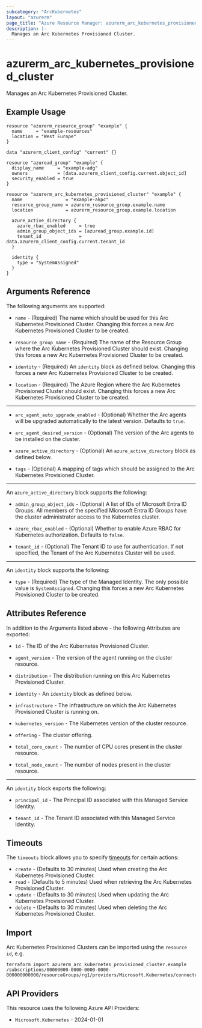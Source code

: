 ```yaml
---
subcategory: "ArcKubernetes"
layout: "azurerm"
page_title: "Azure Resource Manager: azurerm_arc_kubernetes_provisioned_cluster"
description: |-
  Manages an Arc Kubernetes Provisioned Cluster.
---
```


# azurerm_arc_kubernetes_provisioned_cluster

Manages an Arc Kubernetes Provisioned Cluster.

## Example Usage

```hcl
resource "azurerm_resource_group" "example" {
  name     = "example-resources"
  location = "West Europe"
}

data "azurerm_client_config" "current" {}

resource "azuread_group" "example" {
  display_name     = "example-adg"
  owners           = [data.azurerm_client_config.current.object_id]
  security_enabled = true
}

resource "azurerm_arc_kubernetes_provisioned_cluster" "example" {
  name                = "example-akpc"
  resource_group_name = azurerm_resource_group.example.name
  location            = azurerm_resource_group.example.location

  azure_active_directory {
    azure_rbac_enabled     = true
    admin_group_object_ids = [azuread_group.example.id]
    tenant_id              = data.azurerm_client_config.current.tenant_id
  }

  identity {
    type = "SystemAssigned"
  }
}
```

## Arguments Reference

The following arguments are supported:

* `name` - (Required) The name which should be used for this Arc Kubernetes Provisioned Cluster. Changing this forces a new Arc Kubernetes Provisioned Cluster to be created.

* `resource_group_name` - (Required) The name of the Resource Group where the Arc Kubernetes Provisioned Cluster should exist. Changing this forces a new Arc Kubernetes Provisioned Cluster to be created.

* `identity` - (Required) An `identity` block as defined below. Changing this forces a new Arc Kubernetes Provisioned Cluster to be created.

* `location` - (Required) The Azure Region where the Arc Kubernetes Provisioned Cluster should exist. Changing this forces a new Arc Kubernetes Provisioned Cluster to be created.

---

* `arc_agent_auto_upgrade_enabled` - (Optional) Whether the Arc agents will be upgraded automatically to the latest version. Defaults to `true`.

* `arc_agent_desired_version` - (Optional) The version of the Arc agents to be installed on the cluster.

* `azure_active_directory` - (Optional) An `azure_active_directory` block as defined below.

* `tags` - (Optional) A mapping of tags which should be assigned to the Arc Kubernetes Provisioned Cluster.

---

An `azure_active_directory` block supports the following:

* `admin_group_object_ids` - (Optional) A list of IDs of Microsoft Entra ID Groups. All members of the specified Microsoft Entra ID Groups have the cluster administrator access to the Kubernetes cluster.

* `azure_rbac_enabled` - (Optional) Whether to enable Azure RBAC for Kubernetes authorization. Defaults to `false`.

* `tenant_id` - (Optional) The Tenant ID to use for authentication. If not specified, the Tenant of the Arc Kubernetes Cluster will be used.

---

An `identity` block supports the following:

* `type` - (Required) The type of the Managed Identity. The only possible value is `SystemAssigned`. Changing this forces a new Arc Kubernetes Provisioned Cluster to be created.

## Attributes Reference

In addition to the Arguments listed above - the following Attributes are exported: 

* `id` - The ID of the Arc Kubernetes Provisioned Cluster.

* `agent_version` - The version of the agent running on the cluster resource.

* `distribution` - The distribution running on this Arc Kubernetes Provisioned Cluster.

* `identity` - An `identity` block as defined below.

* `infrastructure` - The infrastructure on which the Arc Kubernetes Provisioned Cluster is running on.

* `kubernetes_version` - The Kubernetes version of the cluster resource.

* `offering` - The cluster offering.

* `total_core_count` - The number of CPU cores present in the cluster resource.

* `total_node_count` - The number of nodes present in the cluster resource.

---

An `identity` block exports the following:

* `principal_id` - The Principal ID associated with this Managed Service Identity.

* `tenant_id` - The Tenant ID associated with this Managed Service Identity.

## Timeouts

The `timeouts` block allows you to specify [timeouts](https://www.terraform.io/language/resources/syntax#operation-timeouts) for certain actions:

* `create` - (Defaults to 30 minutes) Used when creating the Arc Kubernetes Provisioned Cluster.
* `read` - (Defaults to 5 minutes) Used when retrieving the Arc Kubernetes Provisioned Cluster.
* `update` - (Defaults to 30 minutes) Used when updating the Arc Kubernetes Provisioned Cluster.
* `delete` - (Defaults to 30 minutes) Used when deleting the Arc Kubernetes Provisioned Cluster.

## Import

Arc Kubernetes Provisioned Clusters can be imported using the `resource id`, e.g.

```shell
terraform import azurerm_arc_kubernetes_provisioned_cluster.example /subscriptions/00000000-0000-0000-0000-000000000000/resourceGroups/rg1/providers/Microsoft.Kubernetes/connectedClusters/cluster1
```

## API Providers
<!-- This section is generated, changes will be overwritten -->
This resource uses the following Azure API Providers:

* `Microsoft.Kubernetes` - 2024-01-01
